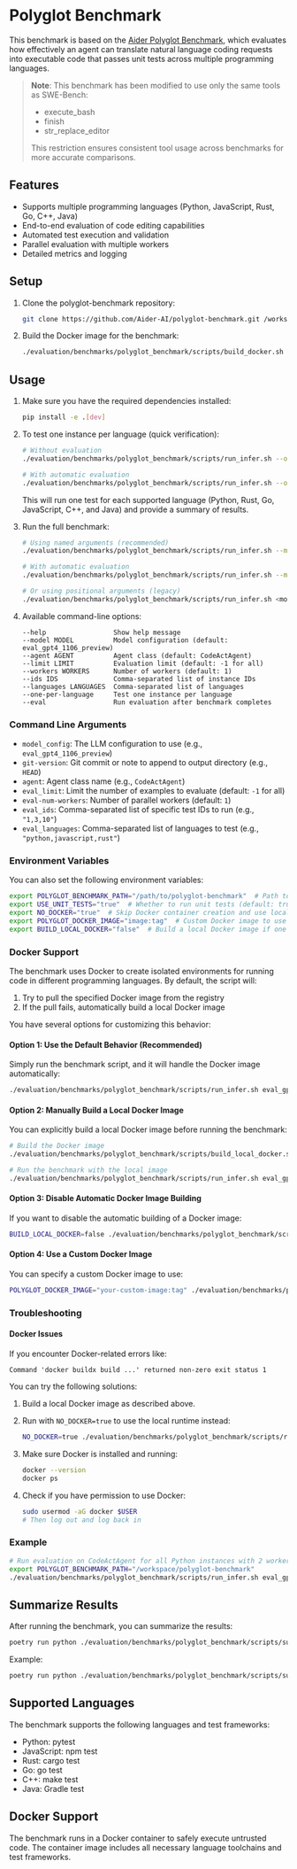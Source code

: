 # Polyglot Benchmark

This benchmark is based on the [Aider Polyglot Benchmark](https://github.com/Aider-AI/polyglot-benchmark), which evaluates how effectively an agent can translate natural language coding requests into executable code that passes unit tests across multiple programming languages.

> **Note**: This benchmark has been modified to use only the same tools as SWE-Bench:
> - execute_bash
> - finish
> - str_replace_editor
>
> This restriction ensures consistent tool usage across benchmarks for more accurate comparisons.

## Features

- Supports multiple programming languages (Python, JavaScript, Rust, Go, C++, Java)
- End-to-end evaluation of code editing capabilities
- Automated test execution and validation
- Parallel evaluation with multiple workers
- Detailed metrics and logging

## Setup

1. Clone the polyglot-benchmark repository:
   ```bash
   git clone https://github.com/Aider-AI/polyglot-benchmark.git /workspace/polyglot-benchmark
   ```

2. Build the Docker image for the benchmark:
   ```bash
   ./evaluation/benchmarks/polyglot_benchmark/scripts/build_docker.sh
   ```

## Usage

1. Make sure you have the required dependencies installed:
   ```bash
   pip install -e .[dev]
   ```

2. To test one instance per language (quick verification):
   ```bash
   # Without evaluation
   ./evaluation/benchmarks/polyglot_benchmark/scripts/run_infer.sh --one-per-language --model eval_gpt35_turbo
   
   # With automatic evaluation
   ./evaluation/benchmarks/polyglot_benchmark/scripts/run_infer.sh --one-per-language --model eval_gpt35_turbo --eval
   ```
   
   This will run one test for each supported language (Python, Rust, Go, JavaScript, C++, and Java) and provide a summary of results.

3. Run the full benchmark:
   ```bash
   # Using named arguments (recommended)
   ./evaluation/benchmarks/polyglot_benchmark/scripts/run_infer.sh --model eval_gpt35_turbo --agent CodeActAgent --limit 10 --workers 4 --languages python,javascript
   
   # With automatic evaluation
   ./evaluation/benchmarks/polyglot_benchmark/scripts/run_infer.sh --model eval_gpt35_turbo --agent CodeActAgent --limit 10 --workers 4 --languages python,javascript --eval
   
   # Or using positional arguments (legacy)
   ./evaluation/benchmarks/polyglot_benchmark/scripts/run_infer.sh <model_config> <git-version> <agent> <eval_limit> <eval-num-workers> <eval_ids> <eval_languages>
   ```

4. Available command-line options:
   ```
   --help                 Show help message
   --model MODEL          Model configuration (default: eval_gpt4_1106_preview)
   --agent AGENT          Agent class (default: CodeActAgent)
   --limit LIMIT          Evaluation limit (default: -1 for all)
   --workers WORKERS      Number of workers (default: 1)
   --ids IDS              Comma-separated list of instance IDs
   --languages LANGUAGES  Comma-separated list of languages
   --one-per-language     Test one instance per language
   --eval                 Run evaluation after benchmark completes
   ```

### Command Line Arguments

- `model_config`: The LLM configuration to use (e.g., `eval_gpt4_1106_preview`)
- `git-version`: Git commit or note to append to output directory (e.g., `HEAD`)
- `agent`: Agent class name (e.g., `CodeActAgent`)
- `eval_limit`: Limit the number of examples to evaluate (default: `-1` for all)
- `eval-num-workers`: Number of parallel workers (default: `1`)
- `eval_ids`: Comma-separated list of specific test IDs to run (e.g., `"1,3,10"`)
- `eval_languages`: Comma-separated list of languages to test (e.g., `"python,javascript,rust"`)

### Environment Variables

You can also set the following environment variables:

```bash
export POLYGLOT_BENCHMARK_PATH="/path/to/polyglot-benchmark"  # Path to the polyglot-benchmark repository
export USE_UNIT_TESTS="true"  # Whether to run unit tests (default: true)
export NO_DOCKER="true"  # Skip Docker container creation and use local runtime (default: false)
export POLYGLOT_DOCKER_IMAGE="image:tag"  # Custom Docker image to use (default: ghcr.io/opendevin/eval-polyglot:v1.0.0)
export BUILD_LOCAL_DOCKER="false"  # Build a local Docker image if one doesn't exist (default: true)
```

### Docker Support

The benchmark uses Docker to create isolated environments for running code in different programming languages. By default, the script will:

1. Try to pull the specified Docker image from the registry
2. If the pull fails, automatically build a local Docker image

You have several options for customizing this behavior:

#### Option 1: Use the Default Behavior (Recommended)

Simply run the benchmark script, and it will handle the Docker image automatically:

```bash
./evaluation/benchmarks/polyglot_benchmark/scripts/run_infer.sh eval_gpt4_1106_preview HEAD CodeActAgent 1 1
```

#### Option 2: Manually Build a Local Docker Image

You can explicitly build a local Docker image before running the benchmark:

```bash
# Build the Docker image
./evaluation/benchmarks/polyglot_benchmark/scripts/build_local_docker.sh

# Run the benchmark with the local image
./evaluation/benchmarks/polyglot_benchmark/scripts/run_infer.sh eval_gpt4_1106_preview HEAD CodeActAgent 1 1
```

#### Option 3: Disable Automatic Docker Image Building

If you want to disable the automatic building of a Docker image:

```bash
BUILD_LOCAL_DOCKER=false ./evaluation/benchmarks/polyglot_benchmark/scripts/run_infer.sh eval_gpt4_1106_preview HEAD CodeActAgent 1 1
```

#### Option 4: Use a Custom Docker Image

You can specify a custom Docker image to use:

```bash
POLYGLOT_DOCKER_IMAGE="your-custom-image:tag" ./evaluation/benchmarks/polyglot_benchmark/scripts/run_infer.sh eval_gpt4_1106_preview HEAD CodeActAgent 1 1
```

### Troubleshooting

#### Docker Issues

If you encounter Docker-related errors like:

```
Command 'docker buildx build ...' returned non-zero exit status 1
```

You can try the following solutions:

1. Build a local Docker image as described above.

2. Run with `NO_DOCKER=true` to use the local runtime instead:
   ```bash
   NO_DOCKER=true ./evaluation/benchmarks/polyglot_benchmark/scripts/run_infer.sh eval_gpt4_1106_preview HEAD CodeActAgent 1 1
   ```

3. Make sure Docker is installed and running:
   ```bash
   docker --version
   docker ps
   ```

4. Check if you have permission to use Docker:
   ```bash
   sudo usermod -aG docker $USER
   # Then log out and log back in
   ```

### Example

```bash
# Run evaluation on CodeActAgent for all Python instances with 2 workers
export POLYGLOT_BENCHMARK_PATH="/workspace/polyglot-benchmark"
./evaluation/benchmarks/polyglot_benchmark/scripts/run_infer.sh eval_gpt4_1106_preview HEAD CodeActAgent -1 2 "" "python"
```

## Summarize Results

After running the benchmark, you can summarize the results:

```bash
poetry run python ./evaluation/benchmarks/polyglot_benchmark/scripts/summarize_results.py <path_to_output_jsonl_file>
```

Example:

```bash
poetry run python ./evaluation/benchmarks/polyglot_benchmark/scripts/summarize_results.py evaluation/evaluation_outputs/outputs/PolyglotBenchmark/CodeActAgent/gpt-4-1106-preview_maxiter_30/output.jsonl
```

## Supported Languages

The benchmark supports the following languages and test frameworks:
- Python: pytest
- JavaScript: npm test
- Rust: cargo test
- Go: go test
- C++: make test
- Java: Gradle test

## Docker Support

The benchmark runs in a Docker container to safely execute untrusted code. The container image includes all necessary language toolchains and test frameworks.